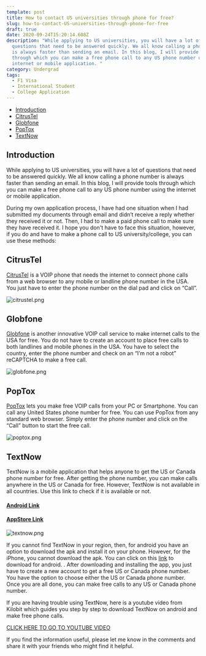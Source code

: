 ```yaml
---
template: post
title: How to contact US universities through phone for free?
slug: how-to-contact-US-universities-through-phone-for-free
draft: true
date: 2020-09-24T15:20:14.608Z
description: "While applying to US universities, you will have a lot of
  questions that need to be answered quickly. We all know calling a phone number
  is always faster than sending an email. In this blog, I will provide tools
  through which you can make a free phone call to any US phone number using the
  internet or mobile application. "
category: Undergrad
tags:
  - F1 Visa
  - International Student
  - College Application
---
```

* [Introduction](#introducation)
* [CitrusTel](#citrustel)
* [Globfone](#globfone)
* [PopTox](#poptox)
* [TextNow](#textnow)

## Introduction

While applying to US universities, you will have a lot of questions that need to be answered quickly. We all know calling a phone number is always faster than sending an email. In this blog, I will provide tools through which you can make a free phone call to any US phone number using the internet or mobile application. 

During my own application process, I have had one situation when I had submitted my documents through email and didn’t receive a reply whether they received it or not. Then, I had to make a paid phone call to make sure they have received it. I hope you don't have to face this situation, however, if you do and have to make a phone call to US university/college, you can use these methods:

## CitrusTel

[CitrusTel](https://www.citrustel.com/) is a VOIP phone that needs the internet to connect phone calls from a web browser to any mobile or landline phone number in the USA. You just have to enter the phone number on the dial pad and click on “Call”.

![citrustel.png](/media/citrustel.png "CitrusTel")

## Globfone

[Globfone](https://globfone.com/call-phone) is another innovative VOIP call service to make internet calls to the USA for free. You do not have to create an account to place free calls to both landlines and mobile phones in the USA. You have to select the country, enter the phone number and check on an “I’m not a robot” reCAPTCHA to make a free call. 

![globfone.png](/media/globfone.png)

## PopTox

[PopTox](https://www.poptox.com/) lets you make free VOIP calls from your PC or Smartphone. You can call any United States phone number for free. You can use PopTox from any standard web browser. Simply enter the phone number and click on the “Call” button to start the free call. 

![poptox.png](/media/poptox.png)

## TextNow

TextNow is a mobile application that helps anyone to get the US or Canada phone number for free. After getting the phone number, you can make calls anywhere in the US or Canada for free. However, TextNow is not available in all countries. Use this link to check if it is available or not.

#### [Android Link](https://play.google.com/store/apps/details?id=com.enflick.android.TextNow)

#### [AppStore Link](https://apps.apple.com/app/id314716233)

![textnow.png](/media/textnow.png)

If you cannot find TextNow in your region, then, for android you have an option to download the apk and install it on your phone. However, for the iPhone, you cannot download the apk. You can click on this [link](https://www.apkmirror.com/apk/textnow-inc/textnow-free-text-calls-2/) to download for android. . After downloading and installing the app, you just have to create a new account to get a free US or Canada phone number. You have the option to choose either the US or Canada phone number. Once you are all done, you can make free calls to any US or Canada phone number. 

If you are having trouble using TextNow, here is a youtube video from Kilobit which guides you step by step to download TextNow on android and make free phone calls.

[CLICK HERE TO GO TO YOUTUBE VIDEO](https://www.youtube.com/watch?v=Y1P8DVvawnA)

If you find the information useful, please let me know in the comments and share it with your friends who might find it helpful.